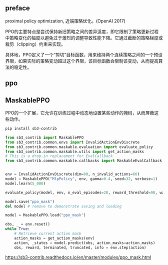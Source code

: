
## preface

proximal policy optimization, 近端策略优化。(OpenAI 2017)

PPO的主要特点是尝试保持新旧策略之间的差异适度，即它限制了策略更新过程中策略变化的幅度以避免过于激烈的调整导致性能下降。它通过截断的策略梯度或裁剪（clipping）约束来实现。

具体地，PPO定义了一个“剪切”目标函数，用来维持两个连续策略之间的一个预设界限，如果实际的策略变动超过这个界限，该目标函数会限制该变动，从而提高算法的稳定性。




## ppo




## MaskablePPO

PPO的一个扩展，它允许在训练过程中动态地设置某些动作的掩码，从而屏蔽这些动作。


```bash
pip install sb3-contrib
```

```python
from sb3_contrib import MaskablePPO
from sb3_contrib.common.envs import InvalidActionEnvDiscrete
from sb3_contrib.common.maskable.evaluation import evaluate_policy
from sb3_contrib.common.maskable.utils import get_action_masks
# This is a drop-in replacement for EvalCallback
from sb3_contrib.common.maskable.callbacks import MaskableEvalCallback


env = InvalidActionEnvDiscrete(dim=80, n_invalid_actions=60)
model = MaskablePPO("MlpPolicy", env, gamma=0.4, seed=32, verbose=1)
model.learn(5_000)

evaluate_policy(model, env, n_eval_episodes=20, reward_threshold=90, warn=False)

model.save("ppo_mask")
del model # remove to demonstrate saving and loading

model = MaskablePPO.load("ppo_mask")

obs, _ = env.reset()
while True:
    # Retrieve current action mask
    action_masks = get_action_masks(env)
    action, _states = model.predict(obs, action_masks=action_masks)
    obs, reward, terminated, truncated, info = env.step(action)
```

https://sb3-contrib.readthedocs.io/en/master/modules/ppo_mask.html
